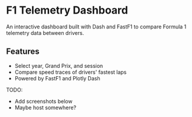 # F1 Telemetry Dashboard

An interactive dashboard built with Dash and FastF1 to compare Formula 1 telemetry data between drivers.

## Features
- Select year, Grand Prix, and session
- Compare speed traces of drivers' fastest laps
- Powered by FastF1 and Plotly Dash

TODO:
- Add screenshots below
- Maybe host somewhere?